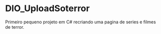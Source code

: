 # DIO_UploadSoterror
Primeiro pequeno projeto em C# recriando uma pagina de series e filmes de terror.
